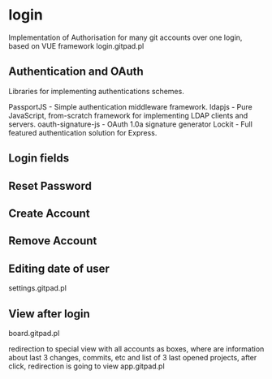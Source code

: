 # login
Implementation of Authorisation for many git accounts over one login, based on VUE framework
login.gitpad.pl


## Authentication and OAuth
Libraries for implementing authentications schemes.

PassportJS - Simple authentication middleware framework.
ldapjs - Pure JavaScript, from-scratch framework for implementing LDAP clients and servers.
oauth-signature-js - OAuth 1.0a signature generator
Lockit - Full featured authentication solution for Express.


## Login fields


## Reset Password


## Create Account


## Remove Account


## Editing date of user
settings.gitpad.pl


## View after login
board.gitpad.pl

redirection to special view with all accounts as boxes,
where are information about last 3 changes, commits, etc
and list of 3 last opened projects,
after click, redirection is going to view 
app.gitpad.pl
